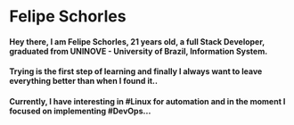 # Felipe Schorles

#### Hey there, I am Felipe Schorles, 21 years old, a full Stack Developer, graduated from UNINOVE - University of Brazil, Information System. 

#### Trying is the first step of learning and finally I always want to leave everything better than when I found it.. 

#### Currently, I have interesting in #Linux for automation and in the moment I focused on implementing #DevOps... 
